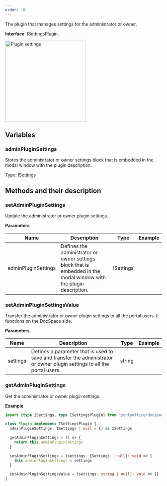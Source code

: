```yaml
---
order: -8
---
```


The plugin that manages settings for the administrator or owner.

**Interface**: ISettingsPlugin.

<img alt="Plugin settings" src="/assets/images/docspace/settings-block.png" width="260px">

## Variables

### adminPluginSettings

Stores the administrator or owner settings block that is embedded in the modal window with the plugin description.

Type: [ISettings](https://github.com/ONLYOFFICE/docspace-plugin-sdk/blob/master/src/interfaces/settings/ISettings.ts)

## Methods and their description

### setAdminPluginSettings

Update the administrator or owner plugin settings.

**Parameters**

| Name                | Description                                                                                                         | Type      | Example |
| ------------------- | ------------------------------------------------------------------------------------------------------------------- | --------- | ------- |
| adminPluginSettings | Defines the administrator or owner settings block that is embedded in the modal window with the plugin description. | ISettings |         |

### setAdminPluginSettingsValue

Transfer the administrator or owner plugin settings to all the portal users. It functions on the DocSpace side.

**Parameters**

| Name     | Description                                                                                                               | Type   | Example |
| -------- | ------------------------------------------------------------------------------------------------------------------------- | ------ | ------- |
| settings | Defines a parameter that is used to save and transfer the administrator or owner plugin settings to all the portal users. | string |         |

### getAdminPluginSettings

Get the administrator or owner plugin settings.

**Example**

``` ts
import {type ISettings, type ISettingsPlugin} from "@onlyoffice/docspace-plugin-sdk"

class Plugin implements ISettingsPlugin {
  adminPluginSettings: ISettings | null = {} as ISettings

  getAdminPluginSettings = () => {
    return this.adminPluginSettings
  }

  setAdminPluginSettings = (settings: ISettings | null): void => {
    this.adminPluginSettings = settings
  }

  setAdminPluginSettingsValue = (settings: string | null): void => {}
}
```
